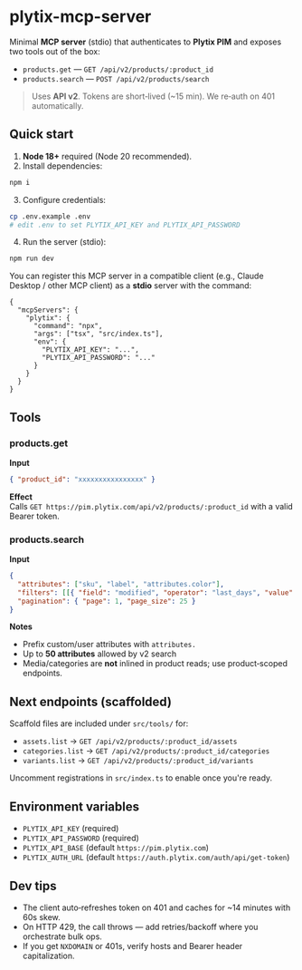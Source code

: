 # plytix-mcp-server

Minimal **MCP server** (stdio) that authenticates to **Plytix PIM** and exposes two tools out of the box:

- `products.get` — `GET /api/v2/products/:product_id`
- `products.search` — `POST /api/v2/products/search`

> Uses **API v2**. Tokens are short‑lived (~15 min). We re‑auth on 401 automatically.

## Quick start

1) **Node 18+** required (Node 20 recommended).  
2) Install dependencies:

```bash
npm i
```

3) Configure credentials:

```bash
cp .env.example .env
# edit .env to set PLYTIX_API_KEY and PLYTIX_API_PASSWORD
```

4) Run the server (stdio):

```bash
npm run dev
```

You can register this MCP server in a compatible client (e.g., Claude Desktop / other MCP client) as a **stdio** server with the command:
```jsonc
{
  "mcpServers": {
    "plytix": {
      "command": "npx",
      "args": ["tsx", "src/index.ts"],
      "env": {
        "PLYTIX_API_KEY": "...",
        "PLYTIX_API_PASSWORD": "..."
      }
    }
  }
}
```

## Tools

### products.get
**Input**
```json
{ "product_id": "xxxxxxxxxxxxxxxx" }
```
**Effect**  
Calls `GET https://pim.plytix.com/api/v2/products/:product_id` with a valid Bearer token.

### products.search
**Input**
```json
{
  "attributes": ["sku", "label", "attributes.color"],
  "filters": [[{ "field": "modified", "operator": "last_days", "value": "30" }]],
  "pagination": { "page": 1, "page_size": 25 }
}
```
**Notes**
- Prefix custom/user attributes with `attributes.`
- Up to **50 attributes** allowed by v2 search
- Media/categories are **not** inlined in product reads; use product‑scoped endpoints.

## Next endpoints (scaffolded)
Scaffold files are included under `src/tools/` for:
- `assets.list` → `GET /api/v2/products/:product_id/assets`
- `categories.list` → `GET /api/v2/products/:product_id/categories`
- `variants.list` → `GET /api/v2/products/:product_id/variants`

Uncomment registrations in `src/index.ts` to enable once you're ready.

## Environment variables
- `PLYTIX_API_KEY` (required)
- `PLYTIX_API_PASSWORD` (required)
- `PLYTIX_API_BASE` (default `https://pim.plytix.com`)
- `PLYTIX_AUTH_URL` (default `https://auth.plytix.com/auth/api/get-token`)

## Dev tips
- The client auto‑refreshes token on 401 and caches for ~14 minutes with 60s skew.
- On HTTP 429, the call throws — add retries/backoff where you orchestrate bulk ops.
- If you get `NXDOMAIN` or 401s, verify hosts and Bearer header capitalization.
